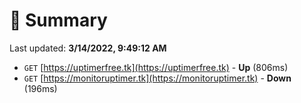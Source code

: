 # 📖 Summary
Last updated: **3/14/2022, 9:49:12 AM**

- `GET` [https://uptimerfree.tk](https://uptimerfree.tk) - **Up** (806ms)
- `GET` [https://monitoruptimer.tk](https://monitoruptimer.tk) - **Down** (196ms)
